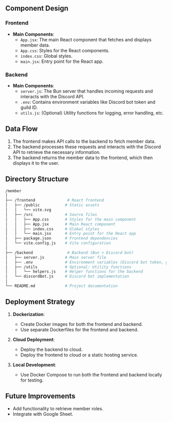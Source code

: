 ## Component Design

### Frontend
- **Main Components**:
  - `App.jsx`: The main React component that fetches and displays member data.
  - `App.css`: Styles for the React components.
  - `index.css`: Global styles.
  - `main.jsx`: Entry point for the React app.

### Backend
- **Main Components**:
  - `server.js`: The Bun server that handles incoming requests and interacts with the Discord API.
  - `.env`: Contains environment variables like Discord bot token and guild ID.
  - `utils.js`: (Optional) Utility functions for logging, error handling, etc.

## Data Flow
1. The frontend makes API calls to the backend to fetch member data.
2. The backend processes these requests and interacts with the Discord API to retrieve the necessary information.
3. The backend returns the member data to the frontend, which then displays it to the user.

## Directory Structure

``` bash
/member
│
├── /frontend              # React frontend
│   ├── /public           # Static assets
│   │   └── vite.svg
│   ├── /src              # Source files
│   │   ├── App.css       # Styles for the main component
│   │   ├── App.jsx       # Main React component
│   │   ├── index.css     # Global styles
│   │   └── main.jsx      # Entry point for the React app
│   ├── package.json      # Frontend dependencies
│   └── vite.config.js    # Vite configuration
│
├── /backend               # Backend (Bun + Discord bot)
│   ├── server.js         # Main server file
│   ├── .env              # Environment variables (Discord bot token, guild ID)
│   ├── /utils            # Optional: Utility functions
│   │   └── helpers.js    # Helper functions for the backend
│   └── discordBot.js     # Discord bot implementation
│
└── README.md             # Project documentation
```

## Deployment Strategy
1. **Dockerization**:
   - Create Docker images for both the frontend and backend.
   - Use separate Dockerfiles for the frontend and backend.

2. **Cloud Deployment**:
   - Deploy the backend to cloud.
   - Deploy the frontend to cloud or a static hosting service.

3. **Local Development**:
   - Use Docker Compose to run both the frontend and backend locally for testing.


## Future Improvements
- Add functionality to retrieve member roles.
- Integrate with Google Sheet.

